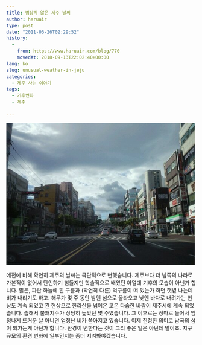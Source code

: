 ```yaml
---
title: 범상치 않은 제주 날씨
author: haruair
type: post
date: "2011-06-26T02:29:52"
history:
  - 
    from: https://www.haruair.com/blog/770
    movedAt: 2018-09-13T22:02:40+00:00
lang: ko
slug: unusual-weather-in-jeju
categories:
  - 제주 사는 이야기
tags:
  - 기후변화
  - 제주

---
```


![](wpid-사진110623_001.jpg)

예전에 비해 확연히 제주의 날씨는 극단적으로 변했습니다. 제주보다 더 남쪽의 나라로 가본적이 없어서 단언하기 힘들지만 학술적으로 배웠던 아열대 기후의 모습이 아닌가 합니다. 맑은, 파란 하늘에 흰 구름과 (확연히 다른) 먹구름이 떠 있는가 하면 햇볕 나는데 비가 내리기도 하고. 해무가 몇 주 동안 밤엔 섬으로 올라오고 낮엔 바다로 내려가는 현상도 계속 되었고 푄 현상으로 한라산을 넘어온 고온 다습한 바람이 제주시에 계속 되었습니다. 습해서 불쾌지수가 상당히 높았던 몇 주였습니다. 그 이후로는 장마로 들어서 엄청나게 뜨거운 날 아니면 엄청난 비가 쏟아지고 있습니다. 이제 진정한 의미로 남국의 섬이 되가는게 아닌가 합니다. 환경이 변한다는 것이 그리 좋은 일은 아닌데 말이죠. 지구 규모의 환경 변화에 일부인지는 좀더 지켜봐야겠습니다.